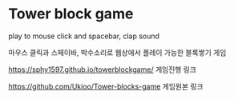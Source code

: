 # Tower block game

play to mouse click and spacebar, clap sound

마우스 클릭과 스페이바, 박수소리로 웹상에서 플레이 가능한 블록쌓기 게임

https://sphy1597.github.io/towerblockgame/   게임진행 링크




https://github.com/Ukioo/Tower-blocks-game 게임원본 링크
